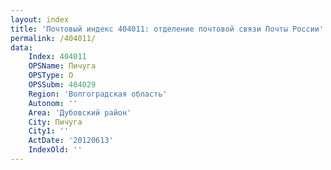 ```yaml
---
layout: index
title: 'Почтовый индекс 404011: отделение почтовой связи Почты России'
permalink: /404011/
data:
    Index: 404011
    OPSName: Пичуга
    OPSType: О
    OPSSubm: 404029
    Region: 'Волгоградская область'
    Autonom: ''
    Area: 'Дубовский район'
    City: Пичуга
    City1: ''
    ActDate: '20120613'
    IndexOld: ''
---
```

